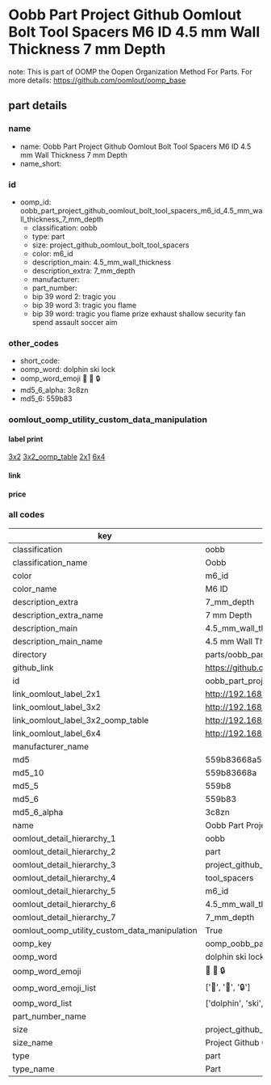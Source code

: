 # Oobb Part Project Github Oomlout Bolt Tool Spacers M6 ID 4.5 mm Wall Thickness 7 mm Depth  

note: This is part of OOMP the Oopen Organization Method For Parts. For more details: https://github.com/oomlout/oomp_base

##  part details
  







### name
* name: Oobb Part Project Github Oomlout Bolt Tool Spacers M6 ID 4.5 mm Wall Thickness 7 mm Depth
* name_short: 
### id
* oomp_id: oobb_part_project_github_oomlout_bolt_tool_spacers_m6_id_4.5_mm_wall_thickness_7_mm_depth
  * classification: oobb
  * type: part
  * size: project_github_oomlout_bolt_tool_spacers
  * color: m6_id
  * description_main: 4.5_mm_wall_thickness
  * description_extra: 7_mm_depth
  * manufacturer: 
  * part_number: 
  * bip 39 word 2: tragic you
  * bip 39 word 3: tragic you flame
  * bip 39 word: tragic you flame prize exhaust shallow security fan spend assault soccer aim

### other_codes
* short_code: 
* oomp_word: dolphin ski lock
* oomp_word_emoji :dolphin: :ski: :lock:
* md5_6_alpha: 3c8zn
* md5_6: 559b83






### oomlout_oomp_utility_custom_data_manipulation
#### label print
[3x2](http://192.168.1.245:1112/?label=oomp%203c8zn)
[3x2_oomp_table](http://192.168.1.108:1112/?label=oomp%203c8zn)
[2x1](http://192.168.1.242:1112/?label=oomp%203c8zn)
[6x4](http://192.168.1.55:1112/?label=oomp%203c8zn)    

#### link

                              

#### price







### all codes 
| key | value |  
| --- | --- |  
| classification | oobb |  
| classification_name | Oobb |  
| color | m6_id |  
| color_name | M6 ID |  
| description_extra | 7_mm_depth |  
| description_extra_name | 7 mm Depth |  
| description_main | 4.5_mm_wall_thickness |  
| description_main_name | 4.5 mm Wall Thickness |  
| directory | parts/oobb_part_project_github_oomlout_bolt_tool_spacers_m6_id_4.5_mm_wall_thickness_7_mm_depth |  
| github_link | https://github.com/oomlout/oomlout_oomp_part_src/tree/main/parts/oobb_part_project_github_oomlout_bolt_tool_spacers_m6_id_4.5_mm_wall_thickness_7_mm_depth |  
| id | oobb_part_project_github_oomlout_bolt_tool_spacers_m6_id_4.5_mm_wall_thickness_7_mm_depth |  
| link_oomlout_label_2x1 | http://192.168.1.242:1112/?label=oomp%203c8zn |  
| link_oomlout_label_3x2 | http://192.168.1.245:1112/?label=oomp%203c8zn |  
| link_oomlout_label_3x2_oomp_table | http://192.168.1.108:1112/?label=oomp%203c8zn |  
| link_oomlout_label_6x4 | http://192.168.1.55:1112/?label=oomp%203c8zn |  
| manufacturer_name |  |  
| md5 | 559b83668a52d85b1427bab4b0bfcf37 |  
| md5_10 | 559b83668a |  
| md5_5 | 559b8 |  
| md5_6 | 559b83 |  
| md5_6_alpha | 3c8zn |  
| name | Oobb Part Project Github Oomlout Bolt Tool Spacers M6 ID 4.5 mm Wall Thickness 7 mm Depth |  
| oomlout_detail_hierarchy_1 | oobb |  
| oomlout_detail_hierarchy_2 | part |  
| oomlout_detail_hierarchy_3 | project_github_bolt |  
| oomlout_detail_hierarchy_4 | tool_spacers |  
| oomlout_detail_hierarchy_5 | m6_id |  
| oomlout_detail_hierarchy_6 | 4.5_mm_wall_thickness |  
| oomlout_detail_hierarchy_7 | 7_mm_depth |  
| oomlout_oomp_utility_custom_data_manipulation | True |  
| oomp_key | oomp_oobb_part_project_github_oomlout_bolt_tool_spacers_m6_id_4.5_mm_wall_thickness_7_mm_depth |  
| oomp_word | dolphin ski lock |  
| oomp_word_emoji | :dolphin: :ski: :lock: |  
| oomp_word_emoji_list | [':dolphin:', ':ski:', ':lock:'] |  
| oomp_word_list | ['dolphin', 'ski', 'lock'] |  
| part_number_name |  |  
| size | project_github_oomlout_bolt_tool_spacers |  
| size_name | Project Github Oomlout Bolt Tool Spacers |  
| type | part |  
| type_name | Part |  
